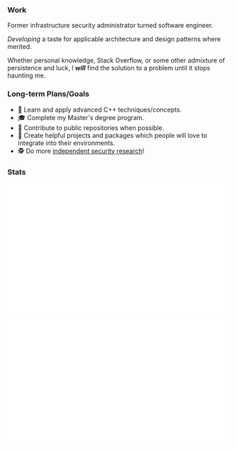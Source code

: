### Work

Former infrastructure security administrator turned software engineer.

_Developing_ a taste for applicable architecture and design patterns where merited.

Whether personal knowledge, Stack Overflow, or some other admixture of persistence and luck, I ___will___ find the solution to a problem until it stops haunting me.


### Long-term Plans/Goals

- 🌱 Learn and apply advanced C++ techniques/concepts.
- 🎓 Complete my Master's degree program.
- 👯 Contribute to public repositories when possible.
- 💓 Create helpful projects and packages which people will love to integrate into their environments.
- 🕵️ Do more [independent security research](https://xmit.xyz/security/)!


### Stats

![My Stats](https://raw.githubusercontent.com/NotsoanoNimus/github-stats/master/generated/overview.svg#gh-dark-mode-only)
![My Languages](https://raw.githubusercontent.com/NotsoanoNimus/github-stats/master/generated/languages.svg#gh-dark-mode-only)


<!--
**NotsoanoNimus/NotsoanoNimus** is a ✨ _special_ ✨ repository because its `README.md` (this file) appears on your GitHub profile.

Here are some ideas to get you started:

- 🔭 I’m currently working on ...
- 🌱 I’m currently learning ...
- 👯 I’m looking to collaborate on ...
- 🤔 I’m looking for help with ...
- 💬 Ask me about ...
- 📫 How to reach me: ...
- 😄 Pronouns: ...
- ⚡ Fun fact: ...
-->
